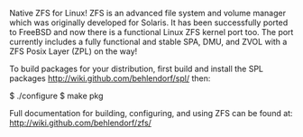 Native ZFS for Linux! ZFS is an advanced file system and volume manager
which was originally developed for Solaris. It has been successfully 
ported to FreeBSD and now there is a functional Linux ZFS kernel port
too. The port currently includes a fully functional and stable SPA, DMU,
and ZVOL with a ZFS Posix Layer (ZPL) on the way!

To build packages for your distribution, first build and install the
SPL packages <http://wiki.github.com/behlendorf/spl/> then:

$ ./configure
$ make pkg

Full documentation for building, configuring, and using ZFS can be
found at: <http://wiki.github.com/behlendorf/zfs/>
